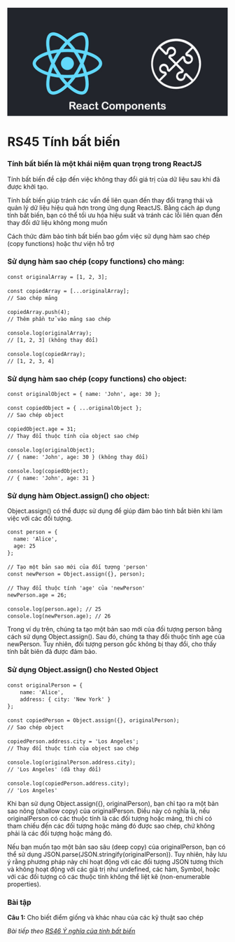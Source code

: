 
![Create-HTML-1](images/components.jpg) 

# RS45 Tính bất biến

### Tính bất biến là một khái niệm quan trọng trong ReactJS

Tính bất biến đề cập đến việc không thay đổi giá trị của dữ liệu sau khi đã được khởi tạo.

Tính bất biến giúp tránh các vấn đề liên quan đến thay đổi trạng thái và quản lý dữ liệu hiệu quả hơn trong ứng dụng ReactJS. Bằng cách áp dụng tính bất biến, bạn có thể tối ưu hóa hiệu suất và tránh các lỗi liên quan đến thay đổi dữ liệu không mong muốn

Cách thức đảm bảo tính bất biến bao gồm việc sử dụng hàm sao chép (copy functions) hoặc thư viện hỗ trợ 

### Sử dụng hàm sao chép (copy functions) cho mảng:

```
const originalArray = [1, 2, 3];

const copiedArray = [...originalArray]; 
// Sao chép mảng

copiedArray.push(4); 
// Thêm phần tử vào mảng sao chép

console.log(originalArray); 
// [1, 2, 3] (không thay đổi)

console.log(copiedArray); 
// [1, 2, 3, 4]
```

### Sử dụng hàm sao chép (copy functions) cho object:

```
const originalObject = { name: 'John', age: 30 };

const copiedObject = { ...originalObject }; 
// Sao chép object

copiedObject.age = 31; 
// Thay đổi thuộc tính của object sao chép

console.log(originalObject); 
// { name: 'John', age: 30 } (không thay đổi)

console.log(copiedObject); 
// { name: 'John', age: 31 }
```

### Sử dụng hàm Object.assign() cho object:

Object.assign() có thể được sử dụng để giúp đảm bảo tính bắt biên khi làm việc với các đối tượng.

```
const person = {
  name: 'Alice',
  age: 25
};

// Tạo một bản sao mới của đối tượng 'person'
const newPerson = Object.assign({}, person);

// Thay đổi thuộc tính 'age' của 'newPerson'
newPerson.age = 26;

console.log(person.age); // 25
console.log(newPerson.age); // 26
```

Trong ví dụ trên, chúng ta tạo một bản sao mới của đối tượng person bằng cách sử dụng Object.assign(). Sau đó, chúng ta thay đổi thuộc tính age của newPerson. Tuy nhiên, đối tượng person gốc không bị thay đổi, cho thấy tính bắt biên đã được đảm bảo.

### Sử dụng Object.assign() cho Nested Object

```
const originalPerson = { 
    name: 'Alice', 
    address: { city: 'New York' } 
};

const copiedPerson = Object.assign({}, originalPerson); 
// Sao chép object

copiedPerson.address.city = 'Los Angeles'; 
// Thay đổi thuộc tính của object sao chép

console.log(originalPerson.address.city); 
// 'Los Angeles' (đã thay đổi)

console.log(copiedPerson.address.city); 
// 'Los Angeles'
```

Khi bạn sử dụng Object.assign({}, originalPerson), bạn chỉ tạo ra một bản sao nông (shallow copy) của originalPerson. Điều này có nghĩa là, nếu originalPerson có các thuộc tính là các đối tượng hoặc mảng, thì chỉ có tham chiếu đến các đối tượng hoặc mảng đó được sao chép, chứ không phải là các đối tượng hoặc mảng đó.

Nếu bạn muốn tạo một bản sao sâu (deep copy) của originalPerson, bạn có thể sử dụng JSON.parse(JSON.stringify(originalPerson)). Tuy nhiên, hãy lưu ý rằng phương pháp này chỉ hoạt động với các đối tượng JSON tương thích và không hoạt động với các giá trị như undefined, các hàm, Symbol, hoặc với các đối tượng có các thuộc tính không thể liệt kê (non-enumerable properties).

### Bài tập

**Câu 1:** Cho biết điểm giống và khác nhau của các kỹ thuật sao chép

*Bài tiếp theo [RS46 Ý nghĩa của tính bất biến](/lesson/session/session_046_variability_more.md)*